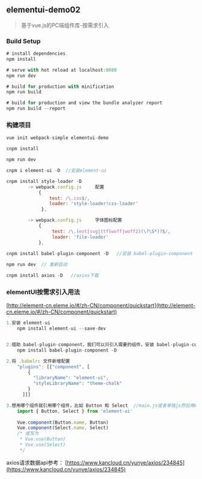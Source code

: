 ## elementui-demo02

> 基于vue.js的PC端组件库-按需求引入

### Build Setup

```javascript
# install dependencies
npm install

# serve with hot reload at localhost:8080
npm run dev

# build for production with minification
npm run build

# build for production and view the bundle analyzer report
npm run build --report

```
### 构建项目

```javascript
vue init webpack-simple elementui-demo

cnpm install

npm run dev

cnpm i element-ui -D  //安装element-ui

cnpm install style-loader -D
        -> webpack.config.js     配置
            {
                test: /\.css$/,
                loader: 'style-loader!css-loader'
             },

        -> webpack.config.js     字体图标配置
            {
                 test: /\.(eot|svg|ttf|woff|woff2)(\?\S*)?$/,
                 loader: 'file-loader'
            },
            
cnpm install babel-plugin-component -D   //安装 babel-plugin-component

npm run dev  // 重新启动

cnpm install axios -D   //axios下载

```

### elementUI按需求引入用法  
[http://element-cn.eleme.io/#/zh-CN/component/quickstart](http://element-cn.eleme.io/#/zh-CN/component/quickstart)

```javascript
1.安装 element-ui
    npm install element-ui --save-dev


2.借助 babel-plugin-component，我们可以只引入需要的组件，安装 babel-plugin-component
    npm install babel-plugin-component -D

2.将 .babelrc 文件新增配置
    "plugins": [["component", [
        {
          "libraryName": "element-ui",
          "styleLibraryName": "theme-chalk"
        }
      ]]]

3.想用哪个组件就引用哪个组件，比如 Button 和 Select  //main.js或者单独js然后用main.js引用即可
    import { Button, Select } from 'element-ui'
    
    Vue.component(Button.name, Button)
    Vue.component(Select.name, Select)
    /* 或写为
     * Vue.use(Button)
     * Vue.use(Select)
     */

```
axios请求数据api参考： [https://www.kancloud.cn/yunye/axios/234845](https://www.kancloud.cn/yunye/axios/234845)








